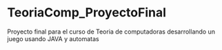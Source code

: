 # TeoriaComp_ProyectoFinal
Proyecto final para el curso de Teoria de computadoras desarrollando un juego usando JAVA y automatas

